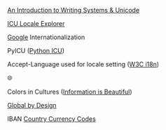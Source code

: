 [1]: https://informationisbeautiful.net/visualizations/colours-in-cultures/
[2]: https://globalbydesign.com/
[5]: https://r12a.github.io/scripts/tutorial/
[3]: https://icu4c-demos-7hxm2n5zgq-uc.a.run.app/icu-bin/locexp
[4]: https://developers.google.com/international/

[An Introduction to Writing Systems & Unicode][5]

[ICU Locale Explorer][3]

[Google][4] Internationalization

PyICU ([Python ICU](https://pypi.org/project/PyICU/))

Accept-Language used for locale setting ([W3C i18n](https://www.w3.org/International/questions/qa-accept-lang-locales.en))

🌐

Colors in Cultures ([Information is Beautiful][1])

[Global by Design][2]

IBAN [Country Currency Codes](https://www.iban.com/currency-codes)
